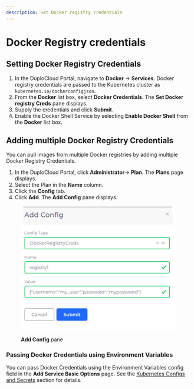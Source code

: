 ```yaml
---
description: Set Docker registry credentials
---
```


# Docker Registry credentials

## Setting Docker Registry Credentials&#x20;

1. In the DuploCloud Portal, navigate to **Docker** -> **Services**. Docker registry credentials are passed to the Kubernetes cluster as `kubernetes.io/dockerconfigjson`.
2. From the **Docker** list box, select **Docker Credentials**. The **Set Docker registry Creds** pane displays.
3. Supply the credentials and click **Submit**.
4. Enable the Docker Shell Service by selecting **Enable Docker Shell** from the **Docker** list box.

## Adding multiple Docker Registry Credentials

You can pull images from multiple Docker registries by adding multiple Docker Registry Credentials.

1. In the DuploCloud Portal, click **Administrator**-> **Plan**. The **Plans** page displays. &#x20;
2. Select the Plan in the **Name** column.
3. Click the **Config** tab.
4. Click **Add**. The **Add Config** pane displays.

<div align="left">

<figure><img src="../../../.gitbook/assets/aws_add_config (2).png" alt=""><figcaption><p><strong>Add Config</strong> pane</p></figcaption></figure>

</div>

### Passing Docker Credentials using Environment Variables

You can pass Docker Credentials using the Environment Variables config field in the **Add Service Basic Options** page. See the [Kubernetes Configs and Secrets](../../../kubernetes-user-guide/configs-and-secrets/) section for details.
